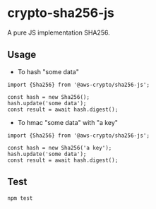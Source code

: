 # crypto-sha256-js

A pure JS implementation SHA256.

## Usage

- To hash "some data"
```
import {Sha256} from '@aws-crypto/sha256-js';

const hash = new Sha256();
hash.update('some data');
const result = await hash.digest();

```

- To hmac "some data" with "a key"
```
import {Sha256} from '@aws-crypto/sha256-js';

const hash = new Sha256('a key');
hash.update('some data');
const result = await hash.digest();

```

## Test

`npm test`
